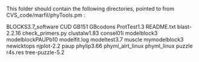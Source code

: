 This folder should contain the following directories, 
pointed to from CVS_code/marfil/phyTools.pm :

BLOCKS3.7_software
CUD
GB151
GBcodons
ProtTest1.3
README.txt
blast-2.2.16
check_primers.py
clustalw1.83
consel01i
modelblock3
modelblockPAUPb10
modelfit.log
modeltest3.7
muscle
mymodelblock3
newicktops
njplot-2.2
paup
phylip3.66
phyml_alrt_linux
phyml_linux
puzzle
r4s.res
tree-puzzle-5.2
